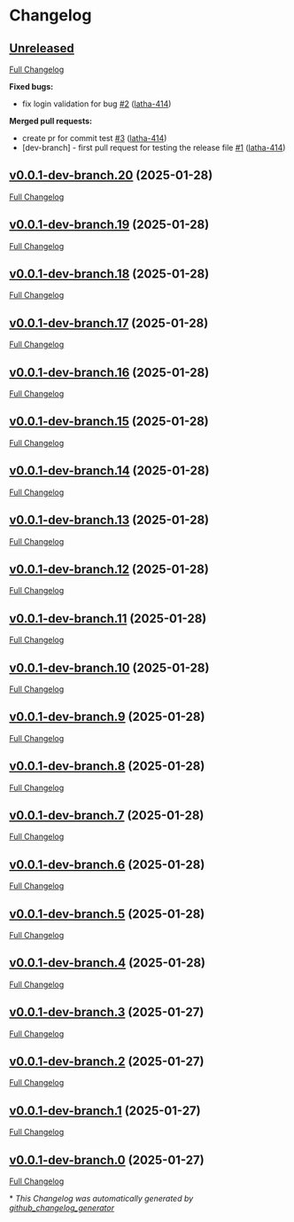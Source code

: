 # Changelog

## [Unreleased](https://github.com/latha-414/jenkins-project/tree/HEAD)

[Full Changelog](https://github.com/latha-414/jenkins-project/compare/v0.0.1-dev-branch.20...HEAD)

**Fixed bugs:**

- fix login validation for bug [\#2](https://github.com/latha-414/jenkins-project/pull/2) ([latha-414](https://github.com/latha-414))

**Merged pull requests:**

- create pr for commit test [\#3](https://github.com/latha-414/jenkins-project/pull/3) ([latha-414](https://github.com/latha-414))
- \[dev-branch\] - first pull request for testing the release file [\#1](https://github.com/latha-414/jenkins-project/pull/1) ([latha-414](https://github.com/latha-414))

## [v0.0.1-dev-branch.20](https://github.com/latha-414/jenkins-project/tree/v0.0.1-dev-branch.20) (2025-01-28)

[Full Changelog](https://github.com/latha-414/jenkins-project/compare/v0.0.1-dev-branch.19...v0.0.1-dev-branch.20)

## [v0.0.1-dev-branch.19](https://github.com/latha-414/jenkins-project/tree/v0.0.1-dev-branch.19) (2025-01-28)

[Full Changelog](https://github.com/latha-414/jenkins-project/compare/v0.0.1-dev-branch.18...v0.0.1-dev-branch.19)

## [v0.0.1-dev-branch.18](https://github.com/latha-414/jenkins-project/tree/v0.0.1-dev-branch.18) (2025-01-28)

[Full Changelog](https://github.com/latha-414/jenkins-project/compare/v0.0.1-dev-branch.17...v0.0.1-dev-branch.18)

## [v0.0.1-dev-branch.17](https://github.com/latha-414/jenkins-project/tree/v0.0.1-dev-branch.17) (2025-01-28)

[Full Changelog](https://github.com/latha-414/jenkins-project/compare/v0.0.1-dev-branch.16...v0.0.1-dev-branch.17)

## [v0.0.1-dev-branch.16](https://github.com/latha-414/jenkins-project/tree/v0.0.1-dev-branch.16) (2025-01-28)

[Full Changelog](https://github.com/latha-414/jenkins-project/compare/v0.0.1-dev-branch.15...v0.0.1-dev-branch.16)

## [v0.0.1-dev-branch.15](https://github.com/latha-414/jenkins-project/tree/v0.0.1-dev-branch.15) (2025-01-28)

[Full Changelog](https://github.com/latha-414/jenkins-project/compare/v0.0.1-dev-branch.14...v0.0.1-dev-branch.15)

## [v0.0.1-dev-branch.14](https://github.com/latha-414/jenkins-project/tree/v0.0.1-dev-branch.14) (2025-01-28)

[Full Changelog](https://github.com/latha-414/jenkins-project/compare/v0.0.1-dev-branch.13...v0.0.1-dev-branch.14)

## [v0.0.1-dev-branch.13](https://github.com/latha-414/jenkins-project/tree/v0.0.1-dev-branch.13) (2025-01-28)

[Full Changelog](https://github.com/latha-414/jenkins-project/compare/v0.0.1-dev-branch.12...v0.0.1-dev-branch.13)

## [v0.0.1-dev-branch.12](https://github.com/latha-414/jenkins-project/tree/v0.0.1-dev-branch.12) (2025-01-28)

[Full Changelog](https://github.com/latha-414/jenkins-project/compare/v0.0.1-dev-branch.11...v0.0.1-dev-branch.12)

## [v0.0.1-dev-branch.11](https://github.com/latha-414/jenkins-project/tree/v0.0.1-dev-branch.11) (2025-01-28)

[Full Changelog](https://github.com/latha-414/jenkins-project/compare/v0.0.1-dev-branch.10...v0.0.1-dev-branch.11)

## [v0.0.1-dev-branch.10](https://github.com/latha-414/jenkins-project/tree/v0.0.1-dev-branch.10) (2025-01-28)

[Full Changelog](https://github.com/latha-414/jenkins-project/compare/v0.0.1-dev-branch.9...v0.0.1-dev-branch.10)

## [v0.0.1-dev-branch.9](https://github.com/latha-414/jenkins-project/tree/v0.0.1-dev-branch.9) (2025-01-28)

[Full Changelog](https://github.com/latha-414/jenkins-project/compare/v0.0.1-dev-branch.8...v0.0.1-dev-branch.9)

## [v0.0.1-dev-branch.8](https://github.com/latha-414/jenkins-project/tree/v0.0.1-dev-branch.8) (2025-01-28)

[Full Changelog](https://github.com/latha-414/jenkins-project/compare/v0.0.1-dev-branch.7...v0.0.1-dev-branch.8)

## [v0.0.1-dev-branch.7](https://github.com/latha-414/jenkins-project/tree/v0.0.1-dev-branch.7) (2025-01-28)

[Full Changelog](https://github.com/latha-414/jenkins-project/compare/v0.0.1-dev-branch.6...v0.0.1-dev-branch.7)

## [v0.0.1-dev-branch.6](https://github.com/latha-414/jenkins-project/tree/v0.0.1-dev-branch.6) (2025-01-28)

[Full Changelog](https://github.com/latha-414/jenkins-project/compare/v0.0.1-dev-branch.5...v0.0.1-dev-branch.6)

## [v0.0.1-dev-branch.5](https://github.com/latha-414/jenkins-project/tree/v0.0.1-dev-branch.5) (2025-01-28)

[Full Changelog](https://github.com/latha-414/jenkins-project/compare/v0.0.1-dev-branch.4...v0.0.1-dev-branch.5)

## [v0.0.1-dev-branch.4](https://github.com/latha-414/jenkins-project/tree/v0.0.1-dev-branch.4) (2025-01-28)

[Full Changelog](https://github.com/latha-414/jenkins-project/compare/v0.0.1-dev-branch.3...v0.0.1-dev-branch.4)

## [v0.0.1-dev-branch.3](https://github.com/latha-414/jenkins-project/tree/v0.0.1-dev-branch.3) (2025-01-27)

[Full Changelog](https://github.com/latha-414/jenkins-project/compare/v0.0.1-dev-branch.2...v0.0.1-dev-branch.3)

## [v0.0.1-dev-branch.2](https://github.com/latha-414/jenkins-project/tree/v0.0.1-dev-branch.2) (2025-01-27)

[Full Changelog](https://github.com/latha-414/jenkins-project/compare/v0.0.1-dev-branch.1...v0.0.1-dev-branch.2)

## [v0.0.1-dev-branch.1](https://github.com/latha-414/jenkins-project/tree/v0.0.1-dev-branch.1) (2025-01-27)

[Full Changelog](https://github.com/latha-414/jenkins-project/compare/v0.0.1-dev-branch.0...v0.0.1-dev-branch.1)

## [v0.0.1-dev-branch.0](https://github.com/latha-414/jenkins-project/tree/v0.0.1-dev-branch.0) (2025-01-27)

[Full Changelog](https://github.com/latha-414/jenkins-project/compare/35340cb0bde90ad72379fc2401574d4eb1c83de6...v0.0.1-dev-branch.0)



\* *This Changelog was automatically generated by [github_changelog_generator](https://github.com/github-changelog-generator/github-changelog-generator)*
